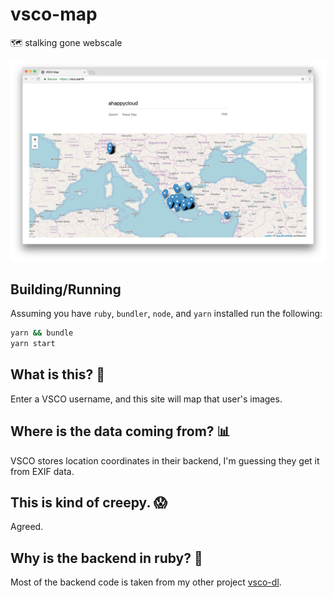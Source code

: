 # vsco-map

:world_map: stalking gone webscale

![](screenshot.png)

## Building/Running

Assuming you have `ruby`, `bundler`, `node`, and `yarn` installed run the following:

```sh
yarn && bundle
yarn start
```

## What is this? :thinking:
Enter a VSCO username, and this site will map that user's images.

## Where is the data coming from? :bar_chart:
VSCO stores location coordinates in their backend, I'm guessing they get it from EXIF data.

## This is kind of creepy. :scream:
Agreed.

## Why is the backend in ruby? :gem:
Most of the backend code is taken from my other project [vsco-dl](https://github.com/HuggableSquare/vsco-dl).
